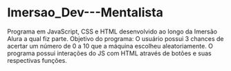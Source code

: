 # Imersao_Dev---Mentalista
 Programa em JavaScript, CSS e HTML desenvolvido ao longo da Imersão Alura a qual fiz parte. Objetivo do programa: O usuário possui 3 chances de acertar um número de 0 a 10 que a máquina escolheu aleatoriamente. O programa possui interações do JS com HTML através de botões e suas respectivas funções.
